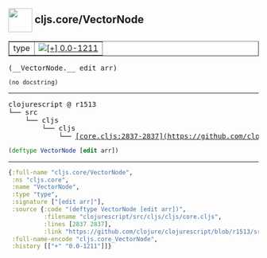 ## <img width="48px" valign="middle" src="http://i.imgur.com/Hi20huC.png"> cljs.core/VectorNode

 <table border="1">
<tr>
<td>type</td>
<td><a href="https://github.com/cljsinfo/api-refs/tree/0.0-1211"><img valign="middle" alt="[+] 0.0-1211" src="https://img.shields.io/badge/+-0.0--1211-lightgrey.svg"></a> </td>
</tr>
</table>

 <samp>
(__VectorNode.__ edit arr)<br>
</samp>

```
(no docstring)
```

---

 <pre>
clojurescript @ r1513
└── src
    └── cljs
        └── cljs
            └── <ins>[core.cljs:2837-2837](https://github.com/clojure/clojurescript/blob/r1513/src/cljs/cljs/core.cljs#L2837-L2837)</ins>
</pre>

```clj
(deftype VectorNode [edit arr])
```


---

```clj
{:full-name "cljs.core/VectorNode",
 :ns "cljs.core",
 :name "VectorNode",
 :type "type",
 :signature ["[edit arr]"],
 :source {:code "(deftype VectorNode [edit arr])",
          :filename "clojurescript/src/cljs/cljs/core.cljs",
          :lines [2837 2837],
          :link "https://github.com/clojure/clojurescript/blob/r1513/src/cljs/cljs/core.cljs#L2837-L2837"},
 :full-name-encode "cljs.core_VectorNode",
 :history [["+" "0.0-1211"]]}

```

